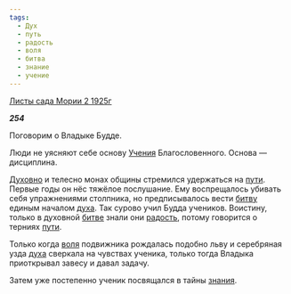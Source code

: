 ```yaml
---
tags:
  - Дух
  - путь
  - радость
  - воля
  - битва
  - знание
  - учение
---
```

[Листы сада Мории 2 1925г](https://127.0.0.1:4002/agni/1925)

___254___

Поговорим о Владыке Будде.   

Люди не уясняют себе основу [Учения](../../../tags/#учение) Благословенного. Основа — дисциплина.   

[Духовно](../../../tags/#Дух) и телесно монах общины стремился удержаться на [пути](../../../tags/#путь). Первые годы он нёс тяжёлое послушание. Ему воспрещалось убивать себя упражнениями столпника, но предписывалось вести [битву](../../../tags/#битва) единым началом [духа](../../../tags/#Дух). Так сурово учил Будда учеников. Воистину, только в духовной [битве](../../../tags/#битва) знали они [радость](../../../tags/#радость), потому говорится о терниях [пути](../../../tags/#путь).   

Только когда [воля](../../../tags/#воля) подвижника рождалась подобно льву и серебряная узда [духа](../../../tags/#Дух) сверкала на чувствах ученика, только тогда Владыка приоткрывал завесу и давал задачу.   

Затем уже постепенно ученик посвящался в тайны [знания](../../../tags/#знание).   


